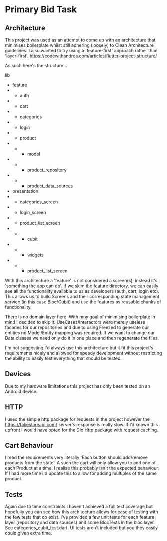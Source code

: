# Primary Bid Task

## Architecture
This project was used as an attempt to come up with an architecture that minimises boilerplate 
whilst still adhering (loosely) to Clean Architecture guidelines. I also wanted to try using a
'feature-first' approach rather than 'layer-first'.
https://codewithandrea.com/articles/flutter-project-structure/

As such here's the structure...

lib
- feature
- - auth
- - cart
- - categories
- - login
- - product
- - - model
- - - product_repository
- - - product_data_sources
- presentation
- - categories_screen
- - login_screen
- - product_list_screen
- - - cubit
- - - widgets
- - - product_list_screen

With this architecture a 'feature' is not considered a screen(s), instead it's 'something the app 
can do'. If we skim the feature directory, we can easily see all the functionality available to us
as developers (auth, cart, login etc). This allows us to build Screens and their corresponding state
management service (in this case Bloc/Cubit) and use the features as reusable chunks of 
functionality.

There is no domain layer here. With mny goal of minimising boilerplate in mind I decided to skip it.
UseCases/Interactors were merely useless facades for our repositories and due to using Freezed to
generate our entities no Model/Entity mapping was required. If we want to change our Data classes
we need only do it in one place and then regenerate the files.

I'm not suggesting I'd always use this architecture but it fit this project's requirements nicely 
and allowed for speedy development without restricting the ability to easily test everything that 
should be tested.

## Devices
Due to my hardware limitations this project has only been tested on an Android device.

## HTTP
I used the simple http package for requests in the project however the https://fakestoreapi.com/ 
server's response is really slow. If I’d known this upfront I would have opted for the Dio Http 
package with request caching.

## Cart Behaviour
I read the requirements very literally 'Each button should add/remove products from the state'.
A such the cart will only allow you to add one of each Product at a time. I realise this probably
isn't the expected behaviour. If I had more time I'd update this to allow for adding multiples of
the same product.

## Tests
Again due to time constraints I haven't achieved a full test coverage but hopefully you can see how 
this architecture allows for ease of testing with the few tests that do exist. I've provided a few 
unit tests for each feature layer (repository and data sources) and some BlocTests in the bloc layer.
See categories_cubit_test.dart.
UI tests aren't included but you they easily could given extra time.

